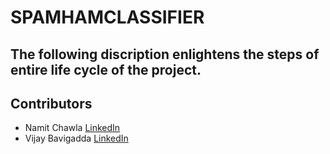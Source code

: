 # SPAMHAMCLASSIFIER
The following discription enlightens the steps of entire life cycle of the project.
---
## Contributors
- Namit Chawla [LinkedIn](https://www.linkedin.com/in/namit-chawla-7683b212b/)
- Vijay Bavigadda [LinkedIn](https://www.linkedin.com/in/vijay-bavigadda-2866138)
